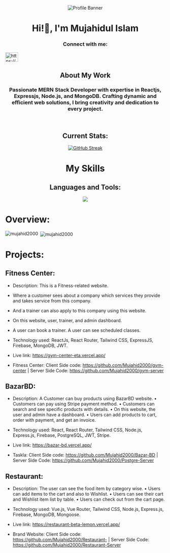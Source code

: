 <p align="center">
  <img src="https://res.cloudinary.com/diez3alve/image/upload/v1736714086/Black-and-White-Gradient-Personal-Linked-In-Banner_huoewl.png" alt="Profile Banner" />
</p>

<h1 align='center'>Hi!👋, I'm Mujahidul Islam</h1>

<h3 align="center">Connect with me:</h3>
<p align="left">
<a href="https://linkedin.com/in/https://www.linkedin.com/in/mujahidul-islam-07b5a42a0/" target="blank"><img align="center" src="https://raw.githubusercontent.com/rahuldkjain/github-profile-readme-generator/master/src/images/icons/Social/linked-in-alt.svg" alt="https://www.linkedin.com/in/mujahidul-islam-07b5a42a0/" height="30" width="40" /></a>
</p>
<h2 align="center">About My Work</h2>
<h3 align=center>Passionate MERN Stack Developer with expertise in Reactjs, Expressjs, Node.js, and MongoDB. Crafting dynamic and efficient web solutions, I bring creativity and dedication to every project. </h3>

<br>

<h2 align='center'>Current Stats:</h2>

<p align="center">
  <a href="https://github.com/Mujahid2000">
    <img src="https://github-readme-streak-stats.herokuapp.com?user=Mujahid2000&theme=tokyonight&border_radius=4.8&date_format=j%20M%5B%20Y%5D&card_width=505)](https://github.com/Mujahid2000" alt="GitHub Streak" />
  </a>
</p>


 


<h1 align="center">My Skills</h1>

<h2 align="center">Languages and Tools:</h2>

<p align="center">
  <a href="https://github.com/Mujahid2000">
    <img src="https://skillicons.dev/icons?i=js,react,nextjs,redux,vuejs,typescript,supabase,firebase,nodejs,mongodb,mysql,postgres,expressjs,html,css,tailwind,vscode,vercel,postman,npm" />
  </a>
</p>

# Overview: 

<p><img align="left" src="https://github-readme-stats.vercel.app/api/top-langs?username=mujahid2000&show_icons=true&locale=en&layout=compact" alt="mujahid2000" /></p>

<p>&nbsp;<img align="center" src="https://github-readme-stats.vercel.app/api?username=mujahid2000&show_icons=true&locale=en" alt="mujahid2000" /></p>



# Projects:

## Fitness Center: 
* Description: This is a Fitness-related website.
* Where a customer sees about a company which services they provide and takes service from this company.
* And a trainer can also apply to this company using this website.
* On this website, user, trainer, and admin dashboard.
* A user can book a trainer. A user can see scheduled classes.


* Technology used: ReactJs, React Router, Tailwind CSS, ExpressJS, Firebase, MongoDB, JWT.
* Live link: https://gym-center-eta.vercel.app/

* Fitness Center:  Client Side code: https://github.com/Mujahid2000/gym-center | Server Side Code: https://github.com/Mujahid2000/gym-server



## BazarBD: 
* Description: A Customer can buy products using BazarBD website.
•
Customers can pay using Stripe payment method.
•
Customers can search and see specific products with details.
•
On this website, the user and admin have a dashboard.
•
Users can add products to cart, order with payment, and get an invoice.
 
* Technology used: React, React Router, Tailwind CSS, Node.js, Express.js, Firebase, PostgreSQL, JWT, Stripe.

* Live link: https://bazar-bd.vercel.app/
* Taskla:  Client Side code: https://github.com/Mujahid2000/Bazar-BD | Server Side Code: https://github.com/Mujahid2000/Postgre-Server

## Restaurant: 
* Description: The user can see the food item by category wise.
•
Users can add items to the cart and also to Wishlist.
•
Users can see their cart and Wishlist item list by table.
•
Users can check out from the cart page.


* Technology used: Vue.js, Vue Router, Tailwind CSS, Node.js, Express.js, Firebase, MongoDB, Mongoose.

* Live link: https://restaurant-beta-lemon.vercel.app/
* Brand Website:  Client Side code: https://github.com/Mujahid2000/Restaurant- | Server Side Code: https://github.com/Mujahid2000/Restaurant-Server


